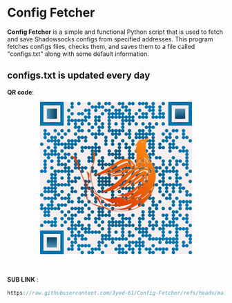 # Config Fetcher
**Config Fetcher** is a simple and functional Python script that is used to fetch and save Shadowsocks configs from specified addresses.   This program fetches configs files, checks them, and saves them to a file called "configs.txt" along with some default information.

## configs.txt is updated every day


**QR code**:
<p align="center"> 
  
 <img width="70%" src="https://github.com/3yed-61/Config-Fetcher/blob/1c1671d44959dc718fb1b358e9f8aad4d5d1ce4a/qr-code.png" />
 </p>

![212284100-561aa473-3905-4a80-b561-0d28506553ee](https://github.com/3yed-61/warpsub/blob/1e9fa0df21d00878653e25cbdfc49421092d1496/images/p.gif)


**SUB LINK** :
```POV-Ray SDL
https://raw.githubusercontent.com/3yed-61/Config-Fetcher/refs/heads/main/configs.txt
```
